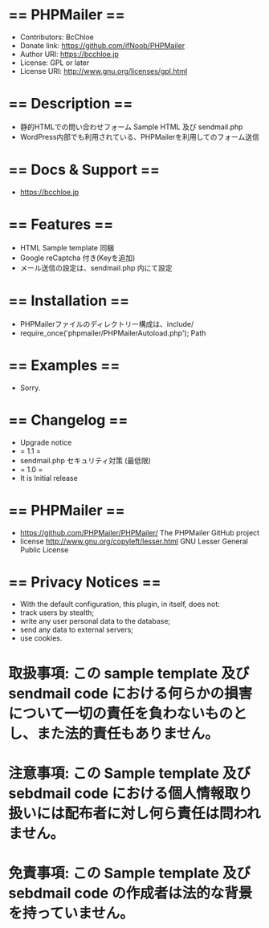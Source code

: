# == PHPMailer ==
* Contributors: BcChloe
* Donate link: https://github.com/ifNoob/PHPMailer
* Author URI: https://bcchloe.jp
* License: GPL or later
* License URI: http://www.gnu.org/licenses/gpl.html

# == Description ==
* 静的HTMLでの問い合わせフォーム Sample HTML 及び sendmail.php
* WordPress内部でも利用されている、PHPMailerを利用してのフォーム送信

# == Docs & Support ==
* https://bcchloe.jp

# == Features ==
* HTML Sample template 同梱
* Google reCaptcha 付き(Keyを追加)
* メール送信の設定は、sendmail.php 内にて設定

# == Installation ==
* PHPMailerファイルのディレクトリー構成は、include/
* require_once('phpmailer/PHPMailerAutoload.php'); Path

# == Examples ==
* Sorry.

# == Changelog ==
* Upgrade notice
* = 1.1 =
* sendmail.php セキュリティ対策 (最低限)
* = 1.0 =
* It is Initial release

# == PHPMailer ==
* https://github.com/PHPMailer/PHPMailer/ The PHPMailer GitHub project
* license http://www.gnu.org/copyleft/lesser.html GNU Lesser General Public License

# == Privacy Notices ==
* With the default configuration, this plugin, in itself, does not:
* track users by stealth;
* write any user personal data to the database;
* send any data to external servers;
* use cookies.

# 取扱事項: この sample template 及び sendmail code における何らかの損害について一切の責任を負わないものとし、また法的責任もありません。
# 注意事項: この Sample template 及び sebdmail code における個人情報取り扱いには配布者に対し何ら責任は問われません。
# 免責事項: この Sample template 及び sebdmail code の作成者は法的な背景を持っていません。
